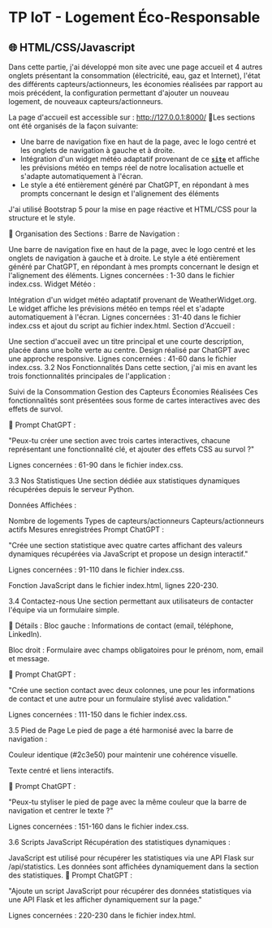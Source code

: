 # TP IoT - Logement Éco-Responsable

## 🌐 HTML/CSS/Javascript
Dans cette partie, j'ai développé mon site avec une page accueil et 4 autres onglets présentant la consommation (électricité, eau, gaz et Internet), l'état des différents capteurs/actionneurs, les économies réalisées par rapport au mois précédent, la configuration permettant d'ajouter un nouveau logement, de nouveaux capteurs/actionneurs.

La page d'accueil est accessible sur : http://127.0.0.1:8000/
📑Les sections ont été organisés de la façon suivante:
- Une barre de navigation fixe en haut de la page, avec le logo centré et les onglets de navigation à gauche et à droite.
- Intégration d'un widget météo adaptatif provenant de ce **[`site`](https://weatherwidget.org/fr/)** et affiche les prévisions météo en temps réel de notre localisation actuelle et s'adapte automatiquement à l'écran. 
- Le style a été entièrement généré par ChatGPT, en répondant à mes prompts concernant le design et l'alignement des éléments

J'ai utilisé Bootstrap 5 pour la mise en page réactive et HTML/CSS pour la structure et le style.

📑 Organisation des Sections :
Barre de Navigation :

Une barre de navigation fixe en haut de la page, avec le logo centré et les onglets de navigation à gauche et à droite.
Le style a été entièrement généré par ChatGPT, en répondant à mes prompts concernant le design et l'alignement des éléments.
Lignes concernées : 1-30 dans le fichier index.css.
Widget Météo :

Intégration d'un widget météo adaptatif provenant de WeatherWidget.org.
Le widget affiche les prévisions météo en temps réel et s'adapte automatiquement à l'écran.
Lignes concernées : 31-40 dans le fichier index.css et ajout du script au fichier index.html.
Section d'Accueil :

Une section d'accueil avec un titre principal et une courte description, placée dans une boîte verte au centre.
Design réalisé par ChatGPT avec une approche responsive.
Lignes concernées : 41-60 dans le fichier index.css.
3.2 Nos Fonctionnalités
Dans cette section, j'ai mis en avant les trois fonctionnalités principales de l'application :

Suivi de la Consommation
Gestion des Capteurs
Économies Réalisées
Ces fonctionnalités sont présentées sous forme de cartes interactives avec des effets de survol.

📑 Prompt ChatGPT :

"Peux-tu créer une section avec trois cartes interactives, chacune représentant une fonctionnalité clé, et ajouter des effets CSS au survol ?"

Lignes concernées : 61-90 dans le fichier index.css.

3.3 Nos Statistiques
Une section dédiée aux statistiques dynamiques récupérées depuis le serveur Python.

Données Affichées :

Nombre de logements
Types de capteurs/actionneurs
Capteurs/actionneurs actifs
Mesures enregistrées
Prompt ChatGPT :

"Crée une section statistique avec quatre cartes affichant des valeurs dynamiques récupérées via JavaScript et propose un design interactif."

Lignes concernées : 91-110 dans le fichier index.css.

Fonction JavaScript dans le fichier index.html, lignes 220-230.

3.4 Contactez-nous
Une section permettant aux utilisateurs de contacter l'équipe via un formulaire simple.

📑 Détails :
Bloc gauche : Informations de contact (email, téléphone, LinkedIn).

Bloc droit : Formulaire avec champs obligatoires pour le prénom, nom, email et message.

📑 Prompt ChatGPT :

"Crée une section contact avec deux colonnes, une pour les informations de contact et une autre pour un formulaire stylisé avec validation."

Lignes concernées : 111-150 dans le fichier index.css.

3.5 Pied de Page
Le pied de page a été harmonisé avec la barre de navigation :

Couleur identique (#2c3e50) pour maintenir une cohérence visuelle.

Texte centré et liens interactifs.

📑 Prompt ChatGPT :

"Peux-tu styliser le pied de page avec la même couleur que la barre de navigation et centrer le texte ?"

Lignes concernées : 151-160 dans le fichier index.css.

3.6 Scripts JavaScript
Récupération des statistiques dynamiques :

JavaScript est utilisé pour récupérer les statistiques via une API Flask sur /api/statistics.
Les données sont affichées dynamiquement dans la section des statistiques.
📑 Prompt ChatGPT :

"Ajoute un script JavaScript pour récupérer des données statistiques via une API Flask et les afficher dynamiquement sur la page."

Lignes concernées : 220-230 dans le fichier index.html.

